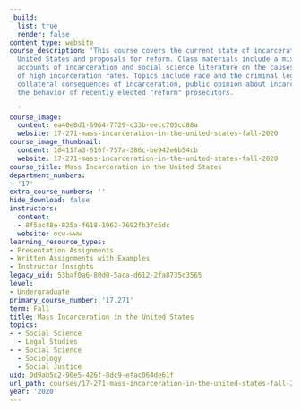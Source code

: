 ```yaml
---
_build:
  list: true
  render: false
content_type: website
course_description: 'This course covers the current state of incarceration in the
  United States and proposals for reform. Class materials include a mix of firsthand/media
  accounts of incarceration and social science literature on the causes and effects
  of high incarceration rates. Topics include race and the criminal legal system,
  collateral consequences of incarceration, public opinion about incarceration, and
  the behavior of recently elected "reform" prosecutors.

  '
course_image:
  content: ea40e8d1-6964-7729-c33b-eecc705cd88a
  website: 17-271-mass-incarceration-in-the-united-states-fall-2020
course_image_thumbnail:
  content: 10411fa3-616f-757a-386c-be942e6b54cb
  website: 17-271-mass-incarceration-in-the-united-states-fall-2020
course_title: Mass Incarceration in the United States
department_numbers:
- '17'
extra_course_numbers: ''
hide_download: false
instructors:
  content:
  - 8f5ac48e-825a-f618-1962-7692fb37c5dc
  website: ocw-www
learning_resource_types:
- Presentation Assignments
- Written Assignments with Examples
- Instructor Insights
legacy_uid: 53baf0a6-80d0-5aca-d612-2fa8735c3565
level:
- Undergraduate
primary_course_number: '17.271'
term: Fall
title: Mass Incarceration in the United States
topics:
- - Social Science
  - Legal Studies
- - Social Science
  - Sociology
  - Social Justice
uid: 0d9ab5c2-90e5-426f-8dc9-efac064de61f
url_path: courses/17-271-mass-incarceration-in-the-united-states-fall-2020
year: '2020'
---
```

